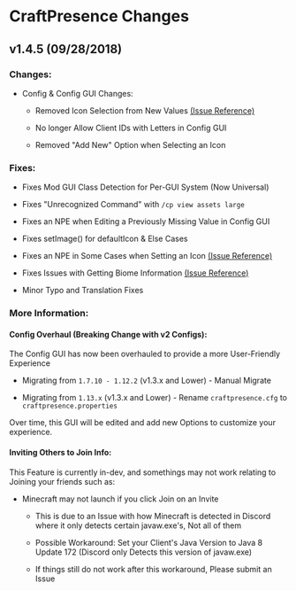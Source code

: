 # CraftPresence Changes

## v1.4.5 (09/28/2018)

### Changes:

* Config & Config GUI Changes:

  * Removed Icon Selection from New Values [(Issue Reference)](https://gitlab.com/CDAGaming/CraftPresence/issues/3)

  * No longer Allow Client IDs with Letters in Config GUI

  * Removed "Add New" Option when Selecting an Icon

### Fixes:

* Fixes Mod GUI Class Detection for Per-GUI System (Now Universal)

* Fixes "Unrecognized Command" with `/cp view assets large`

* Fixes an NPE when Editing a Previously Missing Value in Config GUI

* Fixes setImage() for defaultIcon & Else Cases

* Fixes an NPE in Some Cases when Setting an Icon [(Issue Reference)](https://gitlab.com/CDAGaming/CraftPresence/issues/3)

* Fixes Issues with Getting Biome Information [(Issue Reference)](https://gitlab.com/CDAGaming/CraftPresence/issues/4)

* Minor Typo and Translation Fixes

### More Information:

#### Config Overhaul (Breaking Change with v2 Configs):

The Config GUI has now been overhauled to provide a more User-Friendly Experience

* Migrating from `1.7.10 - 1.12.2` (v1.3.x and Lower) - Manual Migrate

* Migrating from `1.13.x` (v1.3.x and Lower) - Rename `craftpresence.cfg` to `craftpresence.properties`

Over time, this GUI will be edited and add new Options to customize your experience.

#### Inviting Others to Join Info:

This Feature is currently in-dev, and somethings may not work relating to Joining your friends such as:

* Minecraft may not launch if you click Join on an Invite

    * This is due to an Issue with how Minecraft is detected in Discord where it only detects certain javaw.exe's, Not all of them

    * Possible Workaround: Set your Client's Java Version to Java 8 Update 172 (Discord only Detects this version of javaw.exe)

    * If things still do not work after this workaround, Please submit an Issue
